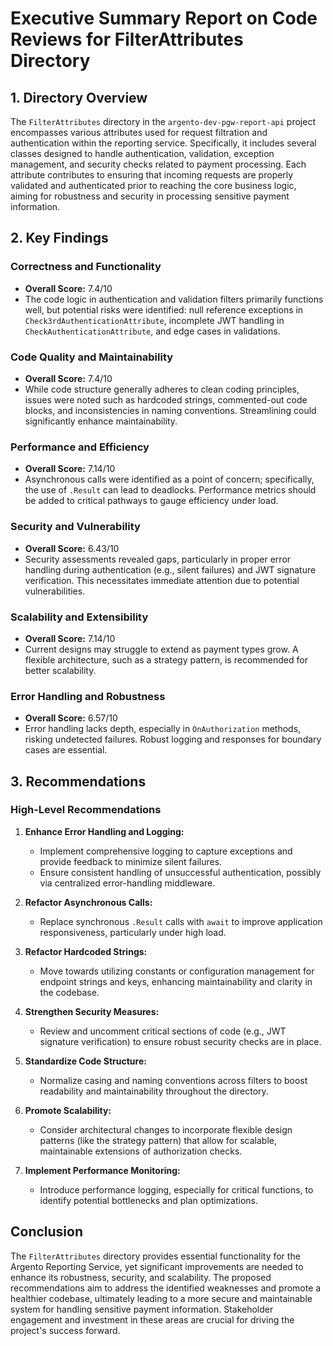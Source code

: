# Executive Summary Report on Code Reviews for FilterAttributes Directory

## 1. Directory Overview
The `FilterAttributes` directory in the `argento-dev-pgw-report-api` project encompasses various attributes used for request filtration and authentication within the reporting service. Specifically, it includes several classes designed to handle authentication, validation, exception management, and security checks related to payment processing. Each attribute contributes to ensuring that incoming requests are properly validated and authenticated prior to reaching the core business logic, aiming for robustness and security in processing sensitive payment information.

## 2. Key Findings
### Correctness and Functionality
- **Overall Score:** 7.4/10
- The code logic in authentication and validation filters primarily functions well, but potential risks were identified: null reference exceptions in `Check3rdAuthenticationAttribute`, incomplete JWT handling in `CheckAuthenticationAttribute`, and edge cases in validations.
  
### Code Quality and Maintainability
- **Overall Score:** 7.4/10
- While code structure generally adheres to clean coding principles, issues were noted such as hardcoded strings, commented-out code blocks, and inconsistencies in naming conventions. Streamlining could significantly enhance maintainability.

### Performance and Efficiency
- **Overall Score:** 7.14/10
- Asynchronous calls were identified as a point of concern; specifically, the use of `.Result` can lead to deadlocks. Performance metrics should be added to critical pathways to gauge efficiency under load.

### Security and Vulnerability
- **Overall Score:** 6.43/10
- Security assessments revealed gaps, particularly in proper error handling during authentication (e.g., silent failures) and JWT signature verification. This necessitates immediate attention due to potential vulnerabilities.

### Scalability and Extensibility
- **Overall Score:** 7.14/10
- Current designs may struggle to extend as payment types grow. A flexible architecture, such as a strategy pattern, is recommended for better scalability.

### Error Handling and Robustness
- **Overall Score:** 6.57/10
- Error handling lacks depth, especially in `OnAuthorization` methods, risking undetected failures. Robust logging and responses for boundary cases are essential.

## 3. Recommendations
### High-Level Recommendations
1. **Enhance Error Handling and Logging:**
   - Implement comprehensive logging to capture exceptions and provide feedback to minimize silent failures.
   - Ensure consistent handling of unsuccessful authentication, possibly via centralized error-handling middleware.

2. **Refactor Asynchronous Calls:**
   - Replace synchronous `.Result` calls with `await` to improve application responsiveness, particularly under high load.

3. **Refactor Hardcoded Strings:**
   - Move towards utilizing constants or configuration management for endpoint strings and keys, enhancing maintainability and clarity in the codebase.

4. **Strengthen Security Measures:**
   - Review and uncomment critical sections of code (e.g., JWT signature verification) to ensure robust security checks are in place.

5. **Standardize Code Structure:**
   - Normalize casing and naming conventions across filters to boost readability and maintainability throughout the directory.

6. **Promote Scalability:**
   - Consider architectural changes to incorporate flexible design patterns (like the strategy pattern) that allow for scalable, maintainable extensions of authorization checks.

7. **Implement Performance Monitoring:**
   - Introduce performance logging, especially for critical functions, to identify potential bottlenecks and plan optimizations.

## Conclusion
The `FilterAttributes` directory provides essential functionality for the Argento Reporting Service, yet significant improvements are needed to enhance its robustness, security, and scalability. The proposed recommendations aim to address the identified weaknesses and promote a healthier codebase, ultimately leading to a more secure and maintainable system for handling sensitive payment information. Stakeholder engagement and investment in these areas are crucial for driving the project's success forward.